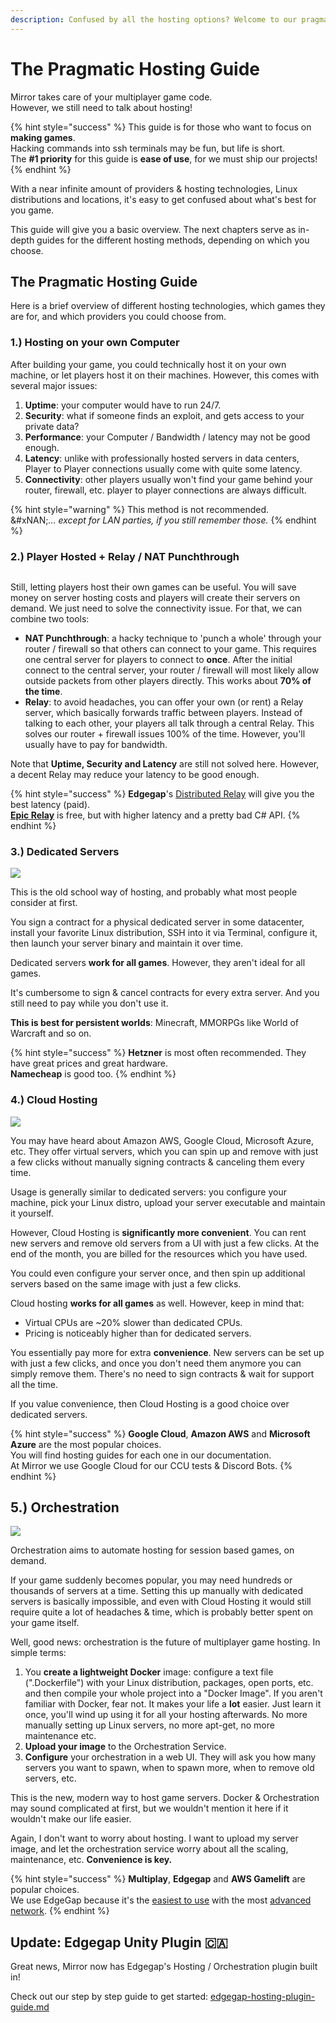 ```yaml
---
description: Confused by all the hosting options? Welcome to our pragmatic hosting guide.
---
```


# The Pragmatic Hosting Guide

Mirror takes care of your multiplayer game code. \
However, we still need to talk about hosting!

{% hint style="success" %}
This guide is for those who want to focus on **making games**.\
Hacking commands into ssh terminals may be fun, but life is short.\
The **#1 priority** for this guide is **ease of use**, for we must ship our projects!
{% endhint %}

With a near infinite amount of providers & hosting technologies, Linux distributions and locations, it's easy to get confused about what's best for you game.

This guide will give you a basic overview. The next chapters serve as in-depth guides for the different hosting methods, depending on which you choose.

## The Pragmatic Hosting Guide

Here is a brief overview of different hosting technologies, which games they are for, and which providers you could choose from.

### **1.) Hosting on your own Computer**

After building your game, you could technically host it on your own machine, or let players host it on their machines. However, this comes with several major issues:

1. **Uptime**: your computer would have to run 24/7.
2. **Security**: what if someone finds an exploit, and gets access to your private data?
3. **Performance**: your Computer / Bandwidth / latency may not be good enough.
4. **Latency**: unlike with professionally hosted servers in data centers, Player to Player connections usually come with quite some latency.
5. **Connectivity**: other players usually won't find your game behind your router, firewall, etc. player to player connections are always difficult.

{% hint style="warning" %}
This method is not recommended.\
&#xNAN;_... except for LAN parties, if you still remember those._&#x20;
{% endhint %}

### **2.) Player Hosted + Relay / NAT Punchthrough**

<img src="../.gitbook/assets/image (62).png" alt="" data-size="original">

Still, letting players host their own games can be useful. You will save money on server hosting costs and players will create their servers on demand. We just need to solve the connectivity issue. For that, we can combine two tools:

* **NAT Punchthrough**: a hacky technique to 'punch a whole' through your router / firewall so that others can connect to your game. This requires one central server for players to connect to **once**. After the initial connect to the central server, your router / firewall will most likely allow outside packets from other players directly. This works about **70% of the time**.&#x20;
* **Relay**: to avoid headaches, you can offer your own (or rent) a Relay server, which basically forwards traffic between players. Instead of talking to each other, your players all talk through a central Relay. This solves our router + firewall issues 100% of the time. However, you'll usually have to pay for bandwidth.

Note that **Uptime, Security and Latency** are still not solved here. However, a decent Relay may reduce your latency to be good enough.

{% hint style="success" %}
**Edgegap**'s [Distributed Relay](https://edgegap.com/en/platform/distributed-relay) will give you the best latency (paid).\
[**Epic Relay**](https://github.com/FakeByte/EpicOnlineTransport) is free, but with higher latency and a pretty bad C# API.
{% endhint %}

### **3.) Dedicated Servers**

![](../.gitbook/assets/hetzner.png)

This is the old school way of hosting, and probably what most people consider at first.

You sign a contract for a physical dedicated server in some datacenter, install your favorite Linux distribution, SSH into it via Terminal, configure it, then launch your server binary and maintain it over time.

Dedicated servers **work for all games**. However, they aren't ideal for all games.

It's cumbersome to sign & cancel contracts for every extra server. And you still need to pay while you don't use it.

**This is best for persistent worlds**: Minecraft, MMORPGs like World of Warcraft and so on.

{% hint style="success" %}
**Hetzner** is most often recommended. They have great prices and great hardware.\
**Namecheap** is good too.
{% endhint %}

### **4.) Cloud Hosting**

![](../.gitbook/assets/google.png)

You may have heard about Amazon AWS, Google Cloud, Microsoft Azure, etc. They offer virtual servers, which you can spin up and remove with just a few clicks without manually signing contracts & canceling them every time.

Usage is generally similar to dedicated servers: you configure your machine, pick your Linux distro, upload your server executable and maintain it yourself.

However, Cloud Hosting is **significantly more convenient**. You can rent new servers and remove old servers from a UI with just a few clicks. At the end of the month, you are billed for the resources which you have used.&#x20;

You could even configure your server once, and then spin up additional servers based on the same image with just a few clicks.

Cloud hosting **works for all games** as well. However, keep in mind that:

* Virtual CPUs are \~20% slower than dedicated CPUs.
* Pricing is noticeably higher than for dedicated servers.

You essentially pay more for extra **convenience**. New servers can be set up with just a few clicks, and once you don't need them anymore you can simply remove them. There's no need to sign contracts & wait for support all the time.

If you value convenience, then Cloud Hosting is a good choice over dedicated servers.

{% hint style="success" %}
**Google Cloud**, **Amazon AWS** and **Microsoft Azure** are the most popular choices.\
You will find hosting guides for each one in our documentation.\
At Mirror we use Google Cloud for our CCU tests & Discord Bots.
{% endhint %}

## **5.) Orchestration**

![](<../.gitbook/assets/edgegap (1).png>)

Orchestration aims to automate hosting for session based games, on demand.

If your game suddenly becomes popular, you may need hundreds or thousands of servers at a time. Setting this up manually with dedicated servers is basically impossible, and even with Cloud Hosting it would still require quite a lot of headaches & time, which is probably better spent on your game itself.

Well, good news: orchestration is the future of multiplayer game hosting. In simple terms:

1. You **create a lightweight Docker** image: configure a text file (".Dockerfile") with your Linux distribution, packages, open ports, etc. and then compile your whole project into a "Docker Image". If you aren't familiar with Docker, fear not. It makes your life a **lot** easier. Just learn it once, you'll wind up using it for all your hosting afterwards. No more manually setting up Linux servers, no more apt-get, no more maintenance etc.
2. **Upload your image** to the Orchestration Service.
3. **Configure** your orchestration in a web UI. They will ask you how many servers you want to spawn, when to spawn more, when to remove old servers, etc.

This is the new, modern way to host game servers. Docker & Orchestration may sound complicated at first, but we wouldn't mention it here if it wouldn't make our life easier.&#x20;

Again, I don't want to worry about hosting. I want to upload my server image, and let the orchestration service worry about all the scaling, maintenance, etc. **Convenience is key.**

{% hint style="success" %}
**Multiplay**, **Edgegap** and **AWS Gamelift** are popular choices.\
We use EdgeGap because it's the [easiest to use](https://docs.edgegap.com/docs/sample-projects/mirror-on-edgegap) with the most [advanced network](https://en.wikipedia.org/wiki/Edge_computing).
{% endhint %}

## Update: Edgegap Unity Plugin 🇨🇦

Great news, Mirror now has Edgegap's Hosting / Orchestration plugin built in!

Check out our step by step guide to get started: [edgegap-hosting-plugin-guide.md](edgegap-hosting-plugin-guide.md "mention")

